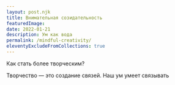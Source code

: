 ```yaml
---
layout: post.njk
title: Внимательная созидательность
featuredImage:
date: 2022-01-21
description: Ум как вода
permalink: /mindful-creativity/
eleventyExcludeFromCollections: true
---
```


Как стать более творческим?

Творчество — это создание связей. Наш ум умеет связывать
